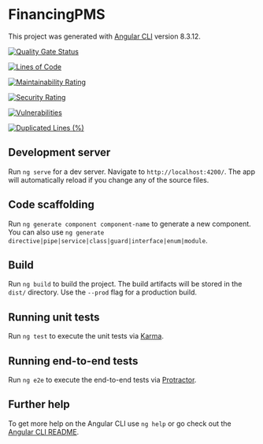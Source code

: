 # FinancingPMS

This project was generated with [Angular CLI](https://github.com/angular/angular-cli) version 8.3.12.

[![Quality Gate Status](https://sonarcloud.io/api/project_badges/measure?project=dheerajthodupunoori_FinancingPMS-Frontend&metric=alert_status)](https://sonarcloud.io/dashboard?id=dheerajthodupunoori_FinancingPMS-Frontend)


[![Lines of Code](https://sonarcloud.io/api/project_badges/measure?project=dheerajthodupunoori_FinancingPMS-Frontend&metric=ncloc)](https://sonarcloud.io/dashboard?id=dheerajthodupunoori_FinancingPMS-Frontend)


[![Maintainability Rating](https://sonarcloud.io/api/project_badges/measure?project=dheerajthodupunoori_FinancingPMS-Frontend&metric=sqale_rating)](https://sonarcloud.io/dashboard?id=dheerajthodupunoori_FinancingPMS-Frontend)


[![Security Rating](https://sonarcloud.io/api/project_badges/measure?project=dheerajthodupunoori_FinancingPMS-Frontend&metric=security_rating)](https://sonarcloud.io/dashboard?id=dheerajthodupunoori_FinancingPMS-Frontend)


[![Vulnerabilities](https://sonarcloud.io/api/project_badges/measure?project=dheerajthodupunoori_FinancingPMS-Frontend&metric=vulnerabilities)](https://sonarcloud.io/dashboard?id=dheerajthodupunoori_FinancingPMS-Frontend)


[![Duplicated Lines (%)](https://sonarcloud.io/api/project_badges/measure?project=dheerajthodupunoori_FinancingPMS-Frontend&metric=duplicated_lines_density)](https://sonarcloud.io/dashboard?id=dheerajthodupunoori_FinancingPMS-Frontend)

## Development server

Run `ng serve` for a dev server. Navigate to `http://localhost:4200/`. The app will automatically reload if you change any of the source files.

## Code scaffolding

Run `ng generate component component-name` to generate a new component. You can also use `ng generate directive|pipe|service|class|guard|interface|enum|module`.

## Build

Run `ng build` to build the project. The build artifacts will be stored in the `dist/` directory. Use the `--prod` flag for a production build.

## Running unit tests

Run `ng test` to execute the unit tests via [Karma](https://karma-runner.github.io).

## Running end-to-end tests

Run `ng e2e` to execute the end-to-end tests via [Protractor](http://www.protractortest.org/).

## Further help

To get more help on the Angular CLI use `ng help` or go check out the [Angular CLI README](https://github.com/angular/angular-cli/blob/master/README.md).
